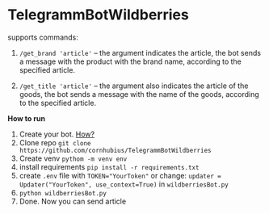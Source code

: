 # TelegrammBotWildberries
supports commands:

1. `/get_brand 'article'` – the argument indicates the article, the bot sends a message with the product with the brand name, according to the specified article.

2. `/get_title 'article'` – the argument also indicates the article of the goods, the bot sends a message with the name of the goods, according to the specified article.



**How to run**
1. Create your bot. [How?](https://core.telegram.org/bots#3-how-do-i-create-a-bot)
2. Clone repo `git clone https://github.com/cornhubius/TelegrammBotWildberries`
3. Create venv `pythom -m venv env`
4. install requirements `pip install -r requirements.txt`
5. create `.env` file with `TOKEN="YourToken"` or change: `updater = Updater("YourToken", use_context=True)` in `wildberriesBot.py`
6. `python wildberriesBot.py `
7. Done. Now you can send article

